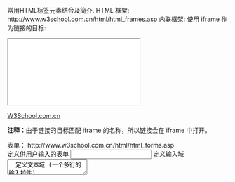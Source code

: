 
常用HTML标签元素结合及简介.
HTML 框架:
http://www.w3school.com.cn/html/html_frames.asp
内联框架:
使用 iframe 作为链接的目标:
<iframe src="/example/html/demo_iframe.html" name="iframe_a"></iframe>
<p><a href="http://www.w3school.com.cn" target="iframe_a">W3School.com.cn</a></p>
<p><b>注释：</b>由于链接的目标匹配 iframe 的名称，所以链接会在 iframe 中打开。</p>
表单：
http://www.w3school.com.cn/html/html_forms.asp
<form>	定义供用户输入的表单
<input>	定义输入域
<textarea>	定义文本域 (一个多行的输入控件)
<label>	定义一个控制的标签
<fieldset>	定义域
<legend>	定义域的标题
<select>	定义一个选择列表
<optgroup>	定义选项组
<option>	定义下拉列表中的选项
<button>	定义一个按钮
图像映射:


表格:http://www.w3school.com.cn/html/html_tables.asp
<h4>一行三列：</h4>
<table border="1">
<tr>
  <td>100</td>
  <td>200</td>
  <td>300</td>
</tr>
</table>

<html></html> 创建一个HTML文档
<head></head> 设置文档标题和其它在网页中不显示的信息
<title></title> 设置文档的标题        
<h1></h1> 最大的标题
<pre></pre> 预先格式化文本,保留原格式，不会改变。用于显示计算机程序代码非常好.          
<u></u> 下划线
<b></b> 黑体字    
<i></i> 斜体字    
<tt></tt> 打字机风格的字体
<cite></cite> 引用,通常是斜体        
<em></em> 强调文本(通常是斜体加黑体)
<strong></strong> 加重文本(通常是斜体加黑体)
<font size="" color=""></font> 设置字体大小从1到7，颜色使用名字或RGB的十六进制值
<BASEFONT></BASEFONT> 基准字体标记
<big></big> 字体加大
<SMALL></SMALL> 字体缩小        
<STRIKE></STRIKE> 加删除线
<CODE></CODE> 程式码          
<KBD></KBD> 键盘字
<SAMP></SAMP> 范例    
<bdo dir="rtl">Here is some Hebrew text</bdo>定义文字方向从右向左输出文本
<VAR></VAR> 变量
<BLOCKQUOTE></BLOCKQUOTE> 向右缩排
<DFN></DFN> 述语定义
<ADDRESS></ADDRESS> 地址标记
<sup></SUP> 上标字    
<SUB></SUB> 下标字
<xmp>...</xmp>固定寬度字体(在文件中空白、換行、定位功能有效)
<plaintext>...</plaintext>固定寬度字體(不執行標記符號)
<listing>...</listing> 固定寬度小字體  
<font color=00ff00>...</font>字體顏色
<font size=1>...</font>最小字體  
<font style ='font-size:100 px'>...</font>無限增大 
格式标志标签
<p></p> 创建一个段落    
<p align=""> 将段落按左、中、右对齐 　
<br> 换行 插入换行符  
<blockquote></blockquote> 从两边缩进文本
<dl></dl> 定义列表
<dt> 放在每个定义术语词前
<dd> 放在每个定义之前
<ol></ol> 创建一个标有数字的列表  
<ul></ul> 创建一个标有圆点的列表
<li> 放在每个列表项之前,若在<ol></ol>之间则每个列表项加上一个数字,
  若在<ul></ul>之间则每个列表项加上一个圆点 　 　
<div align=""></div> 用来排版大块HTML段落,也用于格式化表
<MENU> 选项清单  
<DIR> 目录清单  
<nobr></nobr> 强行不换行
<hr size='9' width='80%' color='ff0000'>水平線(設定寬度)  
<center></center> 水平居中  
链接标志表格标志
<a href="URL"></a> 创建超文本链接  
<a href="mailtEMAIL">
</a> 创建自动发送电子邮件的链接  
<a name="name"></a> 创建位于文档内部的书签
<a href="#name"></a> 创建指向位于文档内部书签的链接
<BASE> 文档中不能被该站点辨识的其它所有链接源的URL
<LINK> 定义一个链接和源之间的相互关系 
链接标记注解：
◆target="..."决定链接源在什么地方显示(用户自定义的名字，_blank,_parent,_self,_top
◆rel="..."发送链接的类型  
◆rev="..."保存链接的类型
◆accesskey="..."指定该元素的热键
◆shape="..."允许我们使用已定义的形状定义客户端的图形镜像(default，rect，circle，poly
◆coord="..."使用像素或者长度百分比来定义形状的尺寸
◆tabindex="..."使用定义过的tabindex元素设置在各个元素之间的焦点获取顺序(使用tab键使元素获得焦点)
大部分标签可以运用时候通过CSS控制改变样式达到我们想要的布局效果。

文本格式化标签
标签	描述
<b>	定义粗体文本。
<big>	定义大号字。
<em>	定义着重文字。
<i>	定义斜体字。
<small>	定义小号字。
<strong>	定义加重语气。
<sub>	定义下标字。
<sup>	定义上标字。
<ins>	定义插入字。
<del>	定义删除字。
<s>	不赞成使用。使用 <del> 代替。
<strike>	不赞成使用。使用 <del> 代替。
<u>	不赞成使用。使用样式（style）代替。
“计算机输出”标签
标签	描述
<code>	定义计算机代码。
<kbd>	定义键盘码。
<samp>	定义计算机代码样本。
<tt>	定义打字机代码。
<var>	定义变量。
<pre>	定义预格式文本。
<listing>	不赞成使用。使用 <pre> 代替。
<plaintext>	不赞成使用。使用 <pre> 代替。
<xmp>	不赞成使用。使用 <pre> 代替。
引用、引用和术语定义
标签	描述
<abbr>	定义缩写。
<acronym>	定义首字母缩写。
<address>	定义地址。
<bdo>	定义文字方向。
<blockquote>	定义长的引用。
<q>	定义短的引用语。
<cite>	定义引用、引证。
<dfn>	定义一个定义项目。
<a href="http://www.w3school.com.cn/" target="_blank">Visit W3School!</a>
<p>如果把链接的 target 属性设置为 "_blank"，该链接会在新窗口中打开。</p>
<a href="/index.html" target="_top">请点击这里！</a> 跳出框架，设置target属性
<a href="mailto:someone@microsoft.com?subject=Hello%20again">发送邮件</a>邮件链接
这是另一个高级 mailto 链接：
<a href="mailto:someone@microsoft.com?cc=someoneelse@microsoft.com&bcc=andsomeoneelse2@microsoft.com&subject=Summer%20Party&body=You%20are%20invited%20to%20a%20big%20summer%20party!">发送邮件！</a>
<p>图像 <img src="/i/eg_cute.gif" align="bottom"> 在文本中</p>图像在文本中的对齐方式
<img src ="/i/eg_cute.gif" align ="left">带有图像的一个段落。图像的 align 属性设置为 "left"。图像将浮动到文本的左侧。
<img src="/i/eg_mouse.jpg" width="200" height="200">
通过改变 img 标签的 "height" 和 "width" 属性的值，您可以放大或缩小图像
您也可以把图像作为链接来使用：
<a href="/example/html/lastpage.html"><img border="0" src="/i/eg_buttonnext.gif" />
带有可点击区域的图像映射：
<img src="planets.jpg" border="0" usemap="#planetmap" alt="Planets" />
<map name="planetmap" id="planetmap">
  <area shape="circle" coords="180,139,14" href ="venus.html" alt="Venus" />
  <area shape="circle" coords="129,161,10" href ="mercur.html" alt="Mercury" />
  <area shape="rect" coords="0,0,110,260" href ="sun.html" alt="Sun" />
</map>

1:无序列表
无序列表是一个项目的列表，此列项目使用粗体圆点（典型的小黑圆圈）进行标记。
无序列表始于 <ul> 标签。每个列表项始于 <li>。
<ul type="disc">通过type属性定义样式
<li>Coffee</li>
<li>Milk</li>
</ul>
2:有序列表
同样，有序列表也是一列项目，列表项目使用数字进行标记。
有序列表始于 <ol> 标签。每个列表项始于 <li> 标签。
<ol>
<li>Coffee</li>
<li>Milk</li>
</ol>
3:self定义列表
自定义列表不仅仅是一列项目，而是项目及其注释的组合。
自定义列表以 <dl> 标签开始。每个自定义列表项以 <dt> 开始。每个自定义列表项的定义以 <dd> 开始。
<dl>
<dt>Coffee</dt>
<dd>Black hot drink</dd>
<dt>Milk</dt>
<dd>White cold drink</dd>
</dl>

HTML <div> 元素
HTML <div> 元素是块级元素，它是可用于组合其他 HTML 元素的容器。
<div> 元素没有特定的含义。除此之外，由于它属于块级元素，浏览器会在其前后显示折行。
如果与 CSS 一同使用，<div> 元素可用于对大的内容块设置样式属性。
<div> 元素的另一个常见的用途是文档布局。它取代了使用表格定义布局的老式方法。使用 <table> 元素进行文档布局不是表格的正确用法。<table> 元素的作用是显示表格化的数据。
HTML <span> 元素
HTML <span> 元素是内联元素，可用作文本的容器。
<span> 元素也没有特定的含义。
当与 CSS 一同使用时，<span> 元素可用于为部分文本设置样式属性。

<base target="_blank" />加在head,使用 base 标签使页面中的所有标签在新窗口中打开。
<meta name="generator"content="Dreamweaver 8.0en">使用 <meta> 元素来描述文档。
<meta http-equiv="Content-Type" content="text/html; charset=gb2312" />
<meta name="description"content="HTML examples">
定义关键字:
<meta name="keywords"content="HTML, DHTML, CSS, XML, XHTML, JavaScript, VBScript">
<p>对不起。我们已经搬家了。您的 URL 是 <a href="http://www.w3school.com.cn">http://www.w3school.com.cn</a></p>重定向网址
以下标签都可以添加到 head 部分：<title>、<base>、<link>、<meta>、<script> 以及 <style>。
title 元素在所有 HTML/XHTML 文档中都是必需的。title 元素能够：
定义浏览器工具栏中的标题
提供页面被添加到收藏夹时显示的标题
显示在搜索引擎结果中的页面标题

<base> 标签为页面上的所有链接规定默认地址或默认目标（target）：
<head>
<base href="http://www.w3school.com.cn/images/" />
<base target="_blank" />
</head>
<script> 标签用于定义客户端脚本，比如 JavaScript。
HTML 头部元素
标签	描述
<head>	定义关于文档的信息。
<title>	定义文档标题。
<base>	定义页面上所有链接的默认地址或默认目标。
<link>	定义文档与外部资源之间的关系。
<meta>	定义关于 HTML 文档的元数据。
<script>定义客户端脚本。
<style>	定义文档的样式信息。

HTML script 元素
<script> 标签用于定义客户端脚本，比如 JavaScript。
script 元素既可包含脚本语句，也可通过 src 属性指向外部脚本文件。
必需的 type 属性规定脚本的 MIME 类型。
JavaScript 最常用于图片操作、表单验证以及内容动态更新。
下面的脚本会向浏览器输出“Hello World!”：
<script type="text/javascript">
document.write("Hello World!")
</script>
提示：如果需要学习更多有关在 HTML 中编写脚本的知识，请访问我们的 JavaScript 教程。
<noscript> 标签
<noscript> 标签提供无法使用脚本时的替代内容，比方在浏览器禁用脚本时，或浏览器不支持客户端脚本时。
noscript 元素可包含普通 HTML 页面的 body 元素中能够找到的所有元素。
只有在浏览器不支持脚本或者禁用脚本时，才会显示 noscript 元素中的内容：
<script type="text/javascript">
document.write("Hello World!")
</script>
<noscript>Your browser does not support JavaScript!</noscript>

不间断空格(&nbsp;)。
HTML符号手册:
http://www.w3school.com.cn/tags/html_ref_entities.html
HTML 中有用的字符实体
注释：实体名称对大小写敏感！
显示结果	描述	实体名称	实体编号
 	空格	&nbsp;	&#160;
<	小于号	&lt;	&#60;
>	大于号	&gt;	&#62;
&	和号	&amp;	&#38;
"	引号	&quot;	&#34;
'	撇号 	&apos; (IE不支持)	&#39;
￠	分	&cent;	&#162;
£	镑	&pound;	&#163;
¥	日圆	&yen;	&#165;
€	欧元	&euro;	&#8364;
§	小节	&sect;	&#167;
©	版权	&copy;	&#169;
®	注册商标	&reg;	&#174;
™	商标	&trade;	&#8482;
×	乘号	&times;	&#215;
÷	除号	&divide;	&#247;

URL - Uniform Resource Locator
当您点击 HTML 页面中的某个链接时，对应的 <a> 标签指向万维网上的一个地址。
统一资源定位器（URL）用于定位万维网上的文档（或其他数据）。
网址，比如 http://www.w3school.com.cn/html/index.asp，遵守以下的语法规则：
scheme://host.domain:port/path/filename
解释：
scheme - 定义因特网服务的类型。最常见的类型是 http
host - 定义域主机（http 的默认主机是 www）
domain - 定义因特网域名，比如 w3school.com.cn
:port - 定义主机上的端口号（http 的默认端口号是 80）
path - 定义服务器上的路径（如果省略，则文档必须位于网站的根目录中）。
filename - 定义文档/资源的名称
编者注：URL 的英文全称是 Uniform Resource Locator，中文也译为“统一资源定位符”。

HTML 4.01 多媒体标签
标签	描述
<applet>	不赞成。定义内嵌 applet。
<embed>	HTML4 中不赞成，HTML5 中允许。定义内嵌对象。
<object>	定义内嵌对象。
<param>	定义对象的参数。
HTML 5 多媒体标签
标签	描述
<audio>	标签定义声音，比如音乐或其他音频流。
<embed>	标签定义嵌入的内容，比如插件。



基于内容的样式
基于内容的样式标签会告诉浏览器它所包含的文本具有特定的含义、上下文或者用法。然后浏览器就会把与该含义、上下文或者用法一致的格式应用在文本上。请注意这里面的区别。基于内容的标签赋予含义，而不是格式化。因此，它们对于自动处理来说非常重要；计算机并不关心文档的外观如何。
因为字体样式是通过语义线索来指定的，因此浏览器可以为用户选择一种合适的显示样式。由于不同地点的样式各种各样，所以使用基于内容的样式可以帮助你确保自己的文档对广大范围的读者来说都是有意义的。这一点在专门供那些盲人和残疾人所使用的浏览器上显得尤其重要，因为他们的显示选项可能和我们传统的文本根本不同，或者在某方面具有非常大的局限性。
当前的 HTML 和 XHTML 标准并没有为每一个基于内容的标签都定义一种格式；它们仅仅规定必须用与文档中普通文本不同的方式来显示基于内容的样式。标准甚至没有要求这些基于内容的样式彼此之间都要用不同的方式显示。在实际应用中，你可能会发现很多这样的标签和传统的印刷有着非常明显的关系，它们有着相似的含义和显示样式，而且在多数浏览器中都以相同的样式和字体来显示。
使用 HTML/XHTML 基于内容的样式标签时要遵从一些规则，因为仅仅是简单地想想文本该如何显示，而不必知道这些文本的含义是什么，是十分容易的。一旦你开始使用基于内容的样式之后，文档将会更加一致，而且可以更好地帮助执行自动搜索和内容编辑。这些标签是：
<abbr>
<acronym>
<cite>
<code>
<dfn>
<em>
<kbd>
<samp>
<strong>
<var>
物理样式
在讨论基于内容的样式标签时，我们经常用到“意图”这个词。这是因为由标签传达的含义比浏览器显示文本的方式更为重要。然而，在某些情况下，可能是出于合法性或者版权等方面的原因的考虑，你希望文本以某种特殊的方式来显示（例如斜体或加粗）。在这种情况下，就可以对文本使用物理样式。
虽然其他文字处理系统的趋势是精确地控制样式和外观，但是在使用 HTML 或 XHTML 时，除非极少情况下，都应该避免使用物理标签。应当尽可能地向浏览器提供上下文信息，并使用基于内容的样式。尽管现在浏览器不过是以斜体或者粗体字来显示这些文本，但是将来的浏览器和各种文档生成工具可能会以非常有创建的方式来利用这些基于内容的样式。
当前的 HTML/XHTML 标准一共提供了 9 种物理样式，包括粗体（bold）、斜体（italic）、等宽（monospaced）、下划线（underlined）、删除线（strikethrough）、放大（larger）、缩小（smaller）、上标（superscripted）和下标（subscripted）文本。这些标签是：
<b>
<big>
<i>
<s>
<small>
<strike>
<sub>
<sup>
<tt>